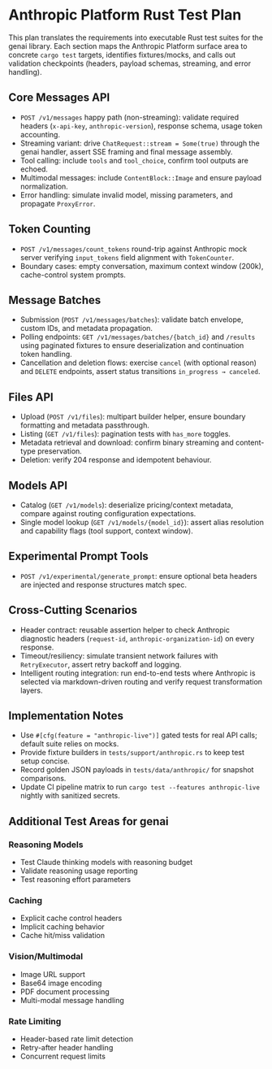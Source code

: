 # Anthropic Platform Rust Test Plan

This plan translates the requirements into executable Rust test suites for the genai library. Each section maps the Anthropic Platform surface area to concrete `cargo test` targets, identifies fixtures/mocks, and calls out validation checkpoints (headers, payload schemas, streaming, and error handling).

## Core Messages API
- `POST /v1/messages` happy path (non-streaming): validate required headers (`x-api-key`, `anthropic-version`), response schema, usage token accounting.
- Streaming variant: drive `ChatRequest::stream = Some(true)` through the genai handler, assert SSE framing and final message assembly.
- Tool calling: include `tools` and `tool_choice`, confirm tool outputs are echoed.
- Multimodal messages: include `ContentBlock::Image` and ensure payload normalization.
- Error handling: simulate invalid model, missing parameters, and propagate `ProxyError`.

## Token Counting
- `POST /v1/messages/count_tokens` round-trip against Anthropic mock server verifying `input_tokens` field alignment with `TokenCounter`.
- Boundary cases: empty conversation, maximum context window (200k), cache-control system prompts.

## Message Batches
- Submission (`POST /v1/messages/batches`): validate batch envelope, custom IDs, and metadata propagation.
- Polling endpoints: `GET /v1/messages/batches/{batch_id}` and `/results` using paginated fixtures to ensure deserialization and continuation token handling.
- Cancellation and deletion flows: exercise `cancel` (with optional reason) and `DELETE` endpoints, assert status transitions `in_progress → canceled`.

## Files API
- Upload (`POST /v1/files`): multipart builder helper, ensure boundary formatting and metadata passthrough.
- Listing (`GET /v1/files`): pagination tests with `has_more` toggles.
- Metadata retrieval and download: confirm binary streaming and content-type preservation.
- Deletion: verify 204 response and idempotent behaviour.

## Models API
- Catalog (`GET /v1/models`): deserialize pricing/context metadata, compare against routing configuration expectations.
- Single model lookup (`GET /v1/models/{model_id}`): assert alias resolution and capability flags (tool support, context window).

## Experimental Prompt Tools
- `POST /v1/experimental/generate_prompt`: ensure optional beta headers are injected and response structures match spec.

## Cross-Cutting Scenarios
- Header contract: reusable assertion helper to check Anthropic diagnostic headers (`request-id`, `anthropic-organization-id`) on every response.
- Timeout/resiliency: simulate transient network failures with `RetryExecutor`, assert retry backoff and logging.
- Intelligent routing integration: run end-to-end tests where Anthropic is selected via markdown-driven routing and verify request transformation layers.

## Implementation Notes
- Use `#[cfg(feature = "anthropic-live")]` gated tests for real API calls; default suite relies on mocks.
- Provide fixture builders in `tests/support/anthropic.rs` to keep test setup concise.
- Record golden JSON payloads in `tests/data/anthropic/` for snapshot comparisons.
- Update CI pipeline matrix to run `cargo test --features anthropic-live` nightly with sanitized secrets.

## Additional Test Areas for genai

### Reasoning Models
- Test Claude thinking models with reasoning budget
- Validate reasoning usage reporting
- Test reasoning effort parameters

### Caching
- Explicit cache control headers
- Implicit caching behavior
- Cache hit/miss validation

### Vision/Multimodal
- Image URL support
- Base64 image encoding
- PDF document processing
- Multi-modal message handling

### Rate Limiting
- Header-based rate limit detection
- Retry-after header handling
- Concurrent request limits